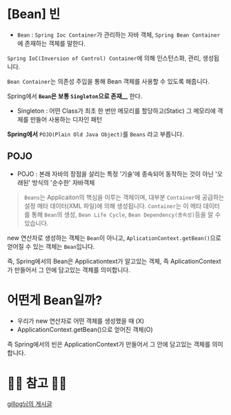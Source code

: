 # [Bean] 빈

- ``Bean`` : ``Spring Ioc Container``가 관리하는 자바 객체, ``Spring Bean Container``에 존재하는 객체를 말한다.

``Spring IoC(Inversion of Control) Container``에 의해 인스턴스화, 관리, 생성됩니다.

``Bean Container``는 의존성 주입을 통해 Bean 객체를 사용할 수 있도록 해줍니다.

Spring에서 **``Bean``은 보통 ``Singleton``으로 존재__** 한다.

- Singleton : 어떤 Class가 최초 한 번만 메모리를 할당하고(Static) 그 메모리에 객체를 만들어 사용하는 디자인 패턴

**Spring에서** ``POJO(Plain Old Java Object)``를 ``Beans`` 라고 부릅니다.

## POJO
- POJO : 본래 자바의 장점을 살리는 특정 '기술'에 종속되어 동작하는 것이 아닌 '오래된' 방식의 '순수한' 자바객체

> ``Beans``는 Applicaiton의 핵심을 이루는 객체이며, 대부분 
      ``Container``에 공급하는 설정 메타 데이터(XML 파일)에 의해 생성됩니다.
      ``Container``는 이 메타 데이터를 통해 ``Bean``의 생성, ``Bean Life Cycle``, ``Bean Dependency(종속성)``등을 알 수 있습니다.

new 연산자로 생성하는 객체는 ``Bean``이 아니고, ``AplicationContext.getBean()``으로 얻어질 수 있는 객체는 ``Bean``입니다.

즉, Spring에서의 Bean은 Applicationtext가 알고있는 객체, 즉 AplicationContext가 만들어서 그 안에 담고있는 객체를 의미합니다.

# 어떤게 Bean일까?

- 우리가 new 연산자로 어떤 객체를 생성했을 때 (X)
- ApplicationContext.getBean()으로 얻어진 객체(O)

즉 Spring에서의 빈은 ApplicationContext가 만들어서 그 안에 담고있는 객체를 의미합니다.


# 🙆‍♂️ 참고 🙇‍♂️

[gillog님의 게시글](https://velog.io/@gillog/Spring-Bean-%EC%A0%95%EB%A6%AC)
